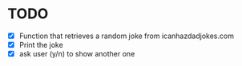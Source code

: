 # TODO 

- [X] Function that retrieves a random joke from icanhazdadjokes.com
- [X] Print the joke
- [X] ask user (y/n) to show another one
